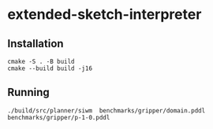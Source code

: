 # extended-sketch-interpreter

## Installation

```console
cmake -S . -B build
cmake --build build -j16
```

## Running

```console
./build/src/planner/siwm  benchmarks/gripper/domain.pddl benchmarks/gripper/p-1-0.pddl
```